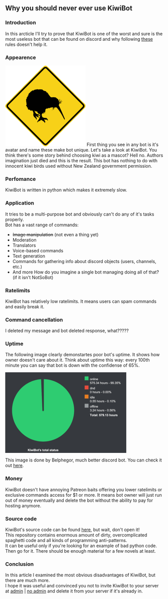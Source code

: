 ## Why you should never ever use KiwiBot


### Introduction
In this arcticle I'll try to prove that KiwiBot is one of the worst and sure is the most useless bot that can be found on discord and why following [these](https://github.com/WRMSRwasTaken/discord-bot-challenges) rules doesn't help it.

### Appearence
<img height=256 src=.github/avatar.png>
First thing you see in any bot is it's avatar and name these make bot unique. Let's take a look at KiwiBot.  
You think there's some story behind choosing kiwi as a mascot? Hell no. Authors imagination just died and this is the result. This bot has nothing to do with innocent kiwi birds used without New Zealand government permission.

### Perfomance
KiwiBot is written in python which makes it extremely slow.

### Application
It tries to be a multi-purpose bot and obviously can't do any of it's tasks properly.  
Bot has a vast range of commands:
* ~~Image manipulation~~ (not even a thing yet)
* Moderation
* Translators
* Voice-based commands
* Text generation
* Commands for gathering info about discord objects (users, channels, etc.)
* And more
How do you imagine a single bot managing doing all of that? (if it isn't NotSoBot)

### Ratelimits
KiwiBot has relatively low ratelimits. It means users can spam commands and easily break it.

### Command cancellation
I deleted my message and bot deleted response, what?????

### Uptime
The following image clearly demonstartes poor bot's uptime. It shows how owner doesn't care about it. Think about uptime this way: every 100th minute you can say that bot is down with the confidense of 65%.

<img align=center height=256 src=.github/uptime.png>

This image is done by Belphegor, much better discord bot. You can check it out [here](https://github.com/nguuuquaaa/Belphegor).

### Money
KiwiBot doesn't have annoying Patreon baits offering you lower ratelimits or exclusive commands access for $1 or more. It means bot owner will just run out of money eventually and delete the bot without the ability to pay for hosting anymore.

### Source code
KiwiBot's source code can be found [here](http://github.com/Fogapod/KiwiBot), but wait, don't open it!  
This repository contains enormous amount of dirty, overcomplicated spaghetti code and all kinds of programming anti-patterns.  
It can be useful only if you're looking for an example of bad python code. Then go for it. There should be enough material for a few novels at least.

### Conclusion
In this article I examined the most obvious disadvantages of KiwiBot, but there are much more.  
I hope it was useful and convinced you not to invite KiwiBot to your server at [admin](https://discordapp.com/oauth2/authorize?client_id=394793577160376320&scope=bot&permissions=8) | [no admin](https://discordapp.com/oauth2/authorize?client_id=394793577160376320&scope=bot&permissions=2146958583) and delete it from your server if it's already in.
